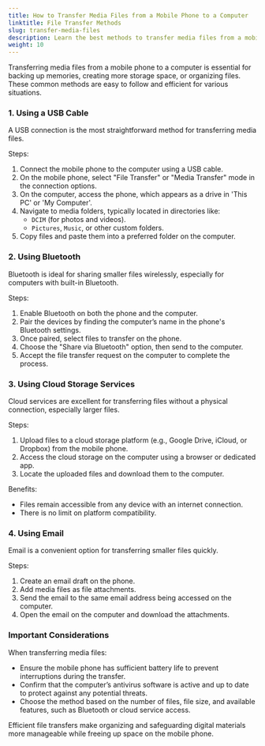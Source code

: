 ```yaml
---
title: How to Transfer Media Files from a Mobile Phone to a Computer
linktitle: File Transfer Methods
slug: transfer-media-files
description: Learn the best methods to transfer media files from a mobile phone to a computer system, including using USB cables, Bluetooth, cloud services, and email.
weight: 10
---
```


Transferring media files from a mobile phone to a computer is essential for backing up memories, creating more storage space, or organizing files. These common methods are easy to follow and efficient for various situations.

### 1. **Using a USB Cable**

A USB connection is the most straightforward method for transferring media files.

Steps:

1. Connect the mobile phone to the computer using a USB cable.
2. On the mobile phone, select "File Transfer" or "Media Transfer" mode in the connection options.
3. On the computer, access the phone, which appears as a drive in 'This PC' or 'My Computer'.
4. Navigate to media folders, typically located in directories like:
   - `DCIM` (for photos and videos).
   - `Pictures`, `Music`, or other custom folders.
5. Copy files and paste them into a preferred folder on the computer.

### 2. **Using Bluetooth**

Bluetooth is ideal for sharing smaller files wirelessly, especially for computers with built-in Bluetooth.

Steps:

1. Enable Bluetooth on both the phone and the computer.
2. Pair the devices by finding the computer’s name in the phone's Bluetooth settings.
3. Once paired, select files to transfer on the phone.
4. Choose the "Share via Bluetooth" option, then send to the computer.
5. Accept the file transfer request on the computer to complete the process.

### 3. **Using Cloud Storage Services**

Cloud services are excellent for transferring files without a physical connection, especially larger files.

Steps:

1. Upload files to a cloud storage platform (e.g., Google Drive, iCloud, or Dropbox) from the mobile phone.
2. Access the cloud storage on the computer using a browser or dedicated app.
3. Locate the uploaded files and download them to the computer.

Benefits:

- Files remain accessible from any device with an internet connection.
- There is no limit on platform compatibility.

### 4. **Using Email**

Email is a convenient option for transferring smaller files quickly.

Steps:

1. Create an email draft on the phone.
2. Add media files as file attachments.
3. Send the email to the same email address being accessed on the computer.
4. Open the email on the computer and download the attachments.

### Important Considerations

When transferring media files:

- Ensure the mobile phone has sufficient battery life to prevent interruptions during the transfer.
- Confirm that the computer’s antivirus software is active and up to date to protect against any potential threats.
- Choose the method based on the number of files, file size, and available features, such as Bluetooth or cloud service access.

Efficient file transfers make organizing and safeguarding digital materials more manageable while freeing up space on the mobile phone.
